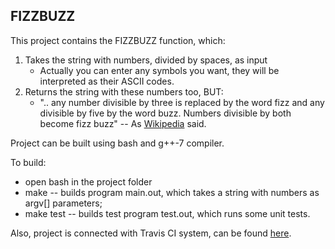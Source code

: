 ## FIZZBUZZ

This project contains the FIZZBUZZ function, which:
1) Takes the string with numbers, divided by spaces, as input
	- Actually you can enter any symbols you want, they will be interpreted as their ASCII codes.
2) Returns the string with these numbers too, BUT:
	- ".. any number divisible by three is replaced by the word fizz 
	   and any divisible by five by the word buzz. 
	   Numbers divisible by both become fizz buzz" -- As [Wikipedia](https://en.wikipedia.org/wiki/Fizz_buzz) said.

Project can be built using bash and g++-7 compiler.

To build: 
- open bash in the project folder
- make 	    -- builds program main.out, which takes a string with numbers as argv[] parameters;
- make test -- builds test program test.out, which runs some unit tests.

Also, project is connected with Travis CI system, can be found [here](https://travis-ci.org/muromirg/fizzbuzz).
